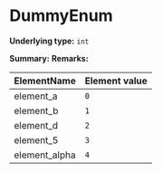 
# DummyEnum

**Underlying type:** `int`

**Summary:** 
**Remarks:** 

|ElementName         | Element value
|--------------------|--------------
| element_a | `0`
| element_b | `1`
| element_d | `2`
| element_5 | `3`
| element_alpha | `4`

